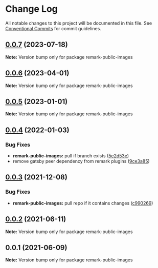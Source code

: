 # Change Log

All notable changes to this project will be documented in this file.
See [Conventional Commits](https://conventionalcommits.org) for commit guidelines.

## [0.0.7](https://github.com/adaltas/remark-gatsby-plugins/compare/remark-public-images@0.0.6...remark-public-images@0.0.7) (2023-07-18)

**Note:** Version bump only for package remark-public-images





## [0.0.6](https://github.com/adaltas/remark-gatsby-plugins/compare/remark-public-images@0.0.5...remark-public-images@0.0.6) (2023-04-01)

**Note:** Version bump only for package remark-public-images





## [0.0.5](https://github.com/adaltas/remark-gatsby-plugins/compare/remark-public-images@0.0.4...remark-public-images@0.0.5) (2023-01-01)

**Note:** Version bump only for package remark-public-images





## [0.0.4](https://github.com/adaltas/remark-gatsby-plugins/compare/remark-public-images@0.0.3...remark-public-images@0.0.4) (2022-01-03)


### Bug Fixes

* **remark-public-images:** pull if branch exists ([5e2d53e](https://github.com/adaltas/remark-gatsby-plugins/commit/5e2d53e0a9ae9b6bfae8085b83a7effc0df32336))
* remove gatsby peer dependency from remark plugins ([9ce3a85](https://github.com/adaltas/remark-gatsby-plugins/commit/9ce3a8501f3b47807b9ffa44ba7e0ddcdcc7b34b))





## [0.0.3](https://github.com/adaltas/remark-gatsby-plugins/compare/remark-public-images@0.0.2...remark-public-images@0.0.3) (2021-12-08)


### Bug Fixes

* **remark-public-images:** pull repo if it contains changes ([c990269](https://github.com/adaltas/remark-gatsby-plugins/commit/c9902698599f4bceb9de377e18b8b9555a50d029))





## [0.0.2](https://github.com/adaltas/remark-gatsby-plugins/compare/remark-public-images@0.0.1...remark-public-images@0.0.2) (2021-06-11)

**Note:** Version bump only for package remark-public-images





## 0.0.1 (2021-06-09)

**Note:** Version bump only for package remark-public-images
